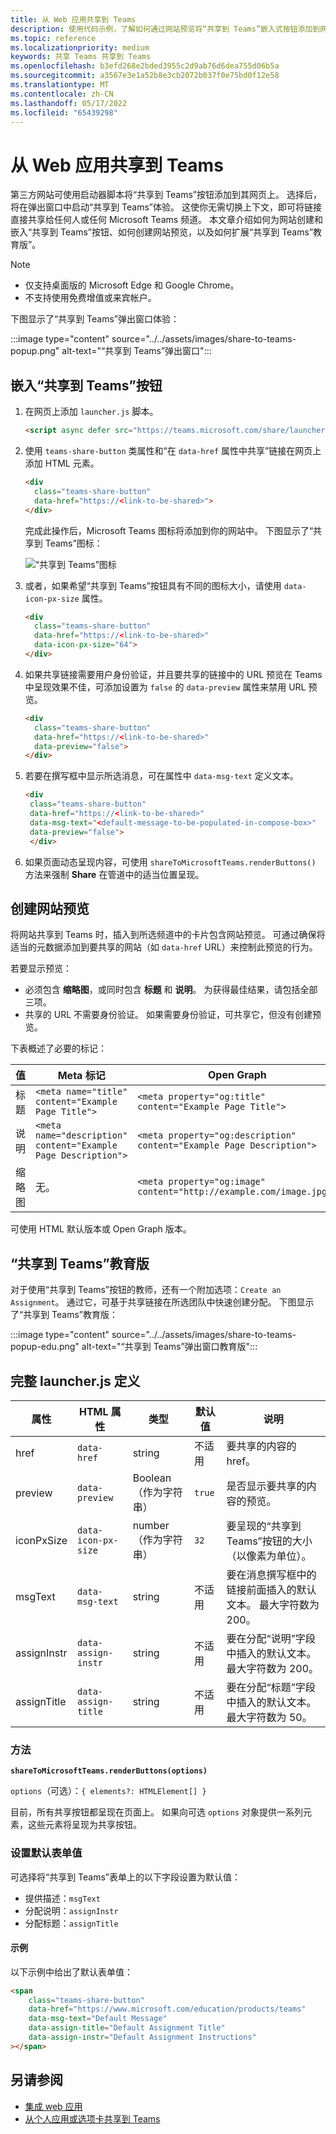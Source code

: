 ```yaml
---
title: 从 Web 应用共享到 Teams
description: 使用代码示例，了解如何通过网站预览将“共享到 Teams”嵌入式按钮添加到网站上。
ms.topic: reference
ms.localizationpriority: medium
keywords: 共享 Teams 共享到 Teams
ms.openlocfilehash: b3efd268e2bded3955c2d9ab76d6dea755d06b5a
ms.sourcegitcommit: a3567e3e1a52b8e3cb2072b037f0e75bd0f12e58
ms.translationtype: MT
ms.contentlocale: zh-CN
ms.lasthandoff: 05/17/2022
ms.locfileid: "65439298"
---
```

# <a name="share-to-teams-from-web-apps"></a>从 Web 应用共享到 Teams

第三方网站可使用启动器脚本将“共享到 Teams”按钮添加到其网页上。 选择后，将在弹出窗口中启动“共享到 Teams”体验。 这使你无需切换上下文，即可将链接直接共享给任何人或任何 Microsoft Teams 频道。 本文章介绍如何为网站创建和嵌入“共享到 Teams”按钮、如何创建网站预览，以及如何扩展“共享到 Teams”教育版”。

> [!NOTE]
>
> * 仅支持桌面版的 Microsoft&nbsp;Edge 和 Google Chrome。
> * 不支持使用免费增值或来宾帐户。  

下图显示了“共享到 Teams”弹出窗口体验：

:::image type="content" source="../../assets/images/share-to-teams-popup.png" alt-text="“共享到 Teams”弹出窗口":::

## <a name="embed-a-share-to-teams-button"></a>嵌入“共享到 Teams”按钮

1. 在网页上添加 `launcher.js` 脚本。

    ```html
    <script async defer src="https://teams.microsoft.com/share/launcher.js"></script>
    ```

1. 使用 `teams-share-button` 类属性和“在 `data-href` 属性中共享”链接在网页上添加 HTML 元素。

    ```html
    <div
      class="teams-share-button"
      data-href="https://<link-to-be-shared>">
    </div>
    ```

    完成此操作后，Microsoft Teams 图标将添加到你的网站中。 下图显示了“共享到 Teams”图标：

    ![“共享到 Teams”图标](~/assets/icons/share-to-teams-icon.png)

1. 或者，如果希望“共享到 Teams”按钮具有不同的图标大小，请使用 `data-icon-px-size` 属性。

    ```html
    <div
      class="teams-share-button"
      data-href="https://<link-to-be-shared>"
      data-icon-px-size="64">
    </div>
    ```

1. 如果共享链接需要用户身份验证，并且要共享的链接中的 URL 预览在 Teams 中呈现效果不佳，可添加设置为 `false` 的 `data-preview` 属性来禁用 URL 预览。

    ```html
    <div
      class="teams-share-button"
      data-href="https://<link-to-be-shared>"
      data-preview="false">
    </div>
    ```

1. 若要在撰写框中显示所选消息，可在属性中 `data-msg-text` 定义文本。

     ```html
     <div
      class="teams-share-button"
      data-href="https://<link-to-be-shared>"
      data-msg-text="<default-message-to-be-populated-in-compose-box>"
      data-preview="false">
      </div>
     ```

1. 如果页面动态呈现内容，可使用 `shareToMicrosoftTeams.renderButtons()` 方法来强制 **Share** 在管道中的适当位置呈现。

## <a name="craft-your-website-preview"></a>创建网站预览

将网站共享到 Teams 时，插入到所选频道中的卡片包含网站预览。 可通过确保将适当的元数据添加到要共享的网站（如 `data-href` URL）来控制此预览的行为。  

若要显示预览：

* 必须包含 **缩略图**，或同时包含 **标题** 和 **说明**。 为获得最佳结果，请包括全部三项。
* 共享的 URL 不需要身份验证。 如果需要身份验证，可共享它，但没有创建预览。

下表概述了必要的标记：

|值|Meta 标记| Open Graph|
|----|----|----|
|标题|`<meta name="title" content="Example Page Title">`|`<meta property="og:title" content="Example Page Title">`|
|说明|`<meta name="description" content="Example Page Description">`|`<meta property="og:description" content="Example Page Description">`|
|缩略图| 无。 |`<meta property="og:image" content="http://example.com/image.jpg">`|

可使用 HTML 默认版本或 Open Graph 版本。

## <a name="share-to-teams-for-education"></a>“共享到 Teams”教育版

对于使用“共享到 Teams”按钮的教师，还有一个附加选项：`Create an Assignment`。 通过它，可基于共享链接在所选团队中快速创建分配。 下图显示了“共享到 Teams”教育版：

:::image type="content" source="../../assets/images/share-to-teams-popup-edu.png" alt-text="“共享到 Teams”弹出窗口教育版":::

## <a name="full-launcherjs-definition"></a>完整 launcher.js 定义

| 属性 | HTML 属性 | 类型 | 默认值 | 说明 |
| -------------- | ---------------------- | --------------------- | ------- | ---------------------------------------------------------------------- |
| href | `data-href` | string | 不适用 | 要共享的内容的 href。 |
| preview | `data-preview` | Boolean（作为字符串） | `true` | 是否显示要共享的内容的预览。 |
| iconPxSize | `data-icon-px-size` | number（作为字符串） | `32` | 要呈现的“共享到 Teams”按钮的大小（以像素为单位）。 |
| msgText | `data-msg-text` | string | 不适用 | 要在消息撰写框中的链接前面插入的默认文本。 最大字符数为 200。 |
| assignInstr | `data-assign-instr` | string | 不适用 | 要在分配“说明”字段中插入的默认文本。 最大字符数为 200。 |
| assignTitle | `data-assign-title` | string | 不适用 | 要在分配“标题”字段中插入的默认文本。 最大字符数为 50。 |

### <a name="methods"></a>方法

**`shareToMicrosoftTeams.renderButtons(options)`**

`options`（可选）：`{ elements?: HTMLElement[] }`

目前，所有共享按钮都呈现在页面上。 如果向可选 `options` 对象提供一系列元素，这些元素将呈现为共享按钮。

### <a name="set-default-form-values"></a>设置默认表单值

可选择将“共享到 Teams”表单上的以下字段设置为默认值：

* 提供描述：`msgText`
* 分配说明：`assignInstr`
* 分配标题：`assignTitle`

#### <a name="example"></a>示例

 以下示例中给出了默认表单值：

```html
<span
    class="teams-share-button"
    data-href="https://www.microsoft.com/education/products/teams"
    data-msg-text="Default Message"
    data-assign-title="Default Assignment Title"
    data-assign-instr="Default Assignment Instructions"
></span>
```

## <a name="see-also"></a>另请参阅

* [集成 web 应用](~/samples/integrate-web-apps-overview.md)
* [从个人应用或选项卡共享到 Teams](share-to-teams-from-personal-app-or-tab.md)
